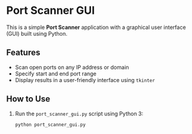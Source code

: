 # Port Scanner GUI

This is a simple **Port Scanner** application with a graphical user interface (GUI) built using Python.

## Features

- Scan open ports on any IP address or domain
- Specify start and end port range
- Display results in a user-friendly interface using `tkinter`

## How to Use

1. Run the `port_scanner_gui.py` script using Python 3:
   ```bash
   python port_scanner_gui.py
